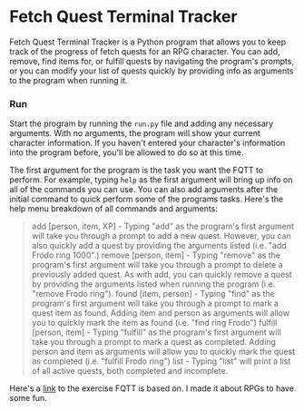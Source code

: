 # Fetch Quest Terminal Tracker

Fetch Quest Terminal Tracker is a Python program that allows you to keep track of the progress of fetch quests for an RPG character. You can add, remove, find items for, or fulfill quests by navigating the program's prompts, or you can modify your list of quests quickly by providing info as arguments to the program when running it.

### Run

Start the program by running the `run.py` file and adding any necessary arguments. With no arguments, the program will show your current character information. If you haven't entered your character's information into the program before, you'll be allowed to do so at this time.

The first argument for the program is the task you want the FQTT to perform. For example, typing `help` as the first argument will bring up info on all of the commands you can use. You can also add arguments after the initial command to quick perform some of the programs tasks. Here's the help menu breakdown of all commands and arguments:

> add [person, item, XP] - Typing "add" as the program's first argument will take you through a prompt to add a new quest. However, you can also quickly add a quest by providing the arguments listed (i.e. "add Frodo ring 1000".)
> remove [person, item] - Typing "remove" as the program's first argument will take you through a prompt to delete a previously added quest. As with add, you can quickly remove a quest by providing the arguments listed when running the program (i.e. "remove Frodo ring").
> found [item, person] - Typing "find" as the program's first argument will take you through a prompt to mark a quest item as found. Adding item and person as arguments will allow you to quickly mark the item as found (i.e. "find ring Frodo")
> fulfill [person, item] - Typing "fulfill" as the program's first argument will take you through a prompt to mark a quest as completed. Adding person and item as arguments will allow you to quickly mark the quest as completed (i.e. "fulfill Frodo ring")
> list - Typing "list" will print a list of all active quests, both completed and incomplete.


Here's a [link](https://github.com/nashville-software-school/python-milestones/blob/master/02-command-line-applications/exercises/CLI_BAG_OF_LOOT.md) to the exercise FQTT is based on. I made it about RPGs to have some fun.
